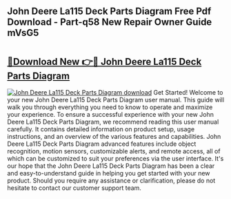 ## John Deere La115 Deck Parts Diagram Free Pdf Download - Part-q58 New Repair Owner Guide mVsG5

# <h2><a href="http://dfquv1.blite.top/?on=John+Deere+La115+Deck+Parts+Diagram">🔗Download New 👉🔴 John Deere La115 Deck Parts Diagram</a></h2>

[![John Deere La115 Deck Parts Diagram download](https://i.imgur.com/lujVjoI.png)](http://dfquv1.blite.top/?on=John+Deere+La115+Deck+Parts+Diagram)
Get Started! Welcome to your new John Deere La115 Deck Parts Diagram user manual. This guide will walk you through everything you need to know to operate and maximize your experience. To ensure a successful experience with your new John Deere La115 Deck Parts Diagram, we recommend reading this user manual carefully. It contains detailed information on product setup, usage instructions, and an overview of the various features and capabilities. John Deere La115 Deck Parts Diagram advanced features include object recognition, motion sensors, customizable alerts, and remote access, all of which can be customized to suit your preferences via the user interface. It's our hope that the John Deere La115 Deck Parts Diagram has been a clear and easy-to-understand guide in helping you get started with your new product. Should you require any assistance or clarification, please do not hesitate to contact our customer support team.

